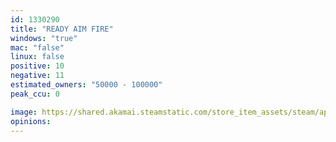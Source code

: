 ```yaml
---
id: 1330290
title: "READY AIM FIRE"
windows: "true"
mac: "false"
linux: false
positive: 10
negative: 11
estimated_owners: "50000 - 100000"
peak_ccu: 0

image: https://shared.akamai.steamstatic.com/store_item_assets/steam/apps/1330290/header.jpg?t=1600140349
opinions:
---
```

